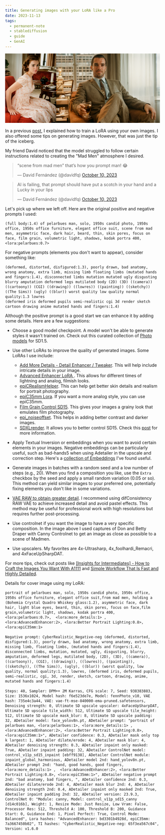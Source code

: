 ```yaml
---
title: Generating images with your LoRA like a Pro
date: 2023-11-13
tags:
  - permanent-note
  - stablediffusion
  - guide
  - GenAI
---
```

![Generated using SD15](notes/attachments/madmen-inspired.png)

In a previous [post](notes/Training%20a%20LoRa%20of%20your%20face%20with%20Stable%20Diffusion%201.5.md), I explained how to train a LoRA using your own images. I also offered some tips on generating images. However, that was just the tip of the iceberg. 

My friend David noticed that the model struggled to follow certain instructions related to creating the "Mad Men" atmosphere I desired.

<blockquote class="twitter-tweet"><p lang="en" dir="ltr">“scene from mad men” that’s how you prompt man! 😂</p>&mdash; David Fernández (@davidfq) <a href="https://twitter.com/davidfq/status/1711684407688384928?ref_src=twsrc%5Etfw">October 10, 2023</a></blockquote> <script async src="https://platform.twitter.com/widgets.js" charset="utf-8"></script>

<blockquote class="twitter-tweet"><p lang="en" dir="ltr">AI is failing, that prompt should have put a scotch in your hand and a Lucky in your lips</p>&mdash; David Fernández (@davidfq) <a href="https://twitter.com/davidfq/status/1711684949244297488?ref_src=twsrc%5Etfw">October 10, 2023</a></blockquote> <script async src="https://platform.twitter.com/widgets.js" charset="utf-8"></script>

Let's pick up where we left off. Here are the original positive and negative prompts I used:

```
(full body:1.4) of pelarbues man, solo, 1950s candid photo, 1950s office, 1950s office furniture, elegant office suit, scene from mad men, asymmetric face, dark hair, beard, thin, skin pores, focus on face, film grain, volumetric light, shadows, kodak portra 400, <lora:pelarbues:0.7>
```

For negative prompts (elements you don't want to appear), consider something like:

```
(deformed, distorted, disfigured:1.3), poorly drawn, bad anatomy, wrong anatomy, extra limb, missing limb floating limbs (mutated hands and fingers:1.4), disconnected limbs mutation mutated ugly disgusting blurry amputation deformed legs mutilated body (2D) (3D) ((camera)) ((cartoony)) (CGI) ((drawing)) ((lowres)) ((painting)) ((sketchy)) ((The Sims)) (ugly) ((blur)) worst quality low quality normal quality:1.3 lowres
(deformed iris deformed pupils semi-realistic cgi 3d render sketch cartoon drawing anime mutated hands and fingers:1.4)
```

Although the positive prompt is a good start we can enhance it by adding some details. Here are a few suggestions:

- Choose a good model checkpoint. A model won't be able to generate styles it wasn’t trained on. Check out this curated collection of [Photo models](https://civitai.com/collections/101102) for SD1.5.
- Use other LoRAs to improve the quality of generated images. Some LoRAs I use include:
	- [Add More Details - Detail Enhancer / Tweaker](https://civitai.com/models/82098/add-more-details-detail-enhancer-tweaker-lora). This will help include intricate details in your image.
	- [Advanced Enhancer LoRA ](https://civitai.com/models/106717/advanced-enhancer-lora). This allows for different times of lightning and analog, filmish looks.
	-  [epiCRealismHelper](https://civitai.com/models/110334/epicrealismhelper). This can help get better skin details and realism for portrait photography.
	- [epiC35mm Lora](https://civitai.com/models/184260/epic35mm-lora). If you want a more analog style, you can use epiC35mm.
	- [Film Grain Control SD15](https://civitai.com/models/155526/film-grain-control-sd15). This gives your images a grainy look that emulates film photography.
	- [epi\_noiseoffset](https://civitai.com/models/13941/epinoiseoffset). This helps in adding better contrast and darker images.
	- [SDXLrender](https://civitai.com/models/171159/sdxlrender). It allows you to better control SD15. Check this [post](https://civitai.com/articles/2751/how-to-make-sd15-more-easily-controllable) for more information.

- Apply Textual Inversion or embeddings when you want to avoid certain elements in your images. Negative embeddings can be particularly useful, such as bad-hands5 when using Adetailer in the upscale and correction step. Here's a [collection of Embeddings](https://civitai.com/collections/67040) I've found useful.
- Generate images in batches with a random seed and a low number of steps (e.g., 20). When you find a composition you like, use the `Extra` checkbox by the seed and apply a small random variation (0.05 or so). This method can yield similar images to your preferred one, potentially fixing elements you don't like in some variations.
- [VAE RAW to obtain greater detail](https://civitai.com/articles/462). I recommend using difConsistency RAW VAE to achieve increased detail and avoid pastel effects. This method may be useful for professional work with high resolutions but requires further post-processing.
- Use controlnet if you want the image to have a very specific composition. In the image above I used captures of Don and Betty Draper with Canny Controlnet to get an image as close as possible to a scene of Madmen. 
- Use upscalers. My favorites are 4x-Ultrasharp, 4x_foolhardi_Remacri, and 4xFaceUpSharpDAT.

For more tips, check out posts like [[Insights for Intermediates] - How to Craft the Images You Want With A1111](literature-notes/Articles/[Insights%20for%20Intermediates]%20-%20How%20to%20Craft%20the%20Images%20You%20Want%20With%20A1111.md) and  [Simple Workflow That Is Fast and Highly Detailed](literature-notes/Articles/Simple%20Workflow%20That%20Is%20Fast%20and%20Highly%20Detailed.md).

Details for cover image using my LoRA:

```
portrait of pelarbues man, solo, 1950s candid photo, 1950s office, 1950s office furniture, elegant office suit,from mad men, holding a (Bohemia Crystal Quadro Whiskey glass:1.2), asymmetric face, dark hair, light blue eyes, beard, thin, skin pores, focus on face,film grain,volumetric light, shadows, kodak portra 400, <lora:pelarbues:0.7>,  <lora:more_details:1> ,  <lora:AdvancedEnhancer:2>, <lora:Better Portrait Lighting:0.8>, <lora:epiC35mm:1>

Negative prompt: CyberRealistic_Negative-neg (deformed, distorted, disfigured:1.3), poorly drawn, bad anatomy, wrong anatomy, extra limb, missing limb, floating limbs, (mutated hands and fingers:1.4), disconnected limbs, mutation, mutated, ugly, disgusting, blurry, amputation, deformed legs, mutilated body, (2D), (3D), ((camera)), ((cartoony)), (CGI), ((drawing)), ((lowres)), ((painting)), ((sketchy)), ((The Sims)), (ugly), ((blur)) (worst quality, low quality, normal quality:1.3), lowres, (deformed iris, deformed pupils, semi-realistic, cgi, 3d, render, sketch, cartoon, drawing, anime, mutated hands and fingers:1.4)

Steps: 40, Sampler: DPM++ 2M Karras, CFG scale: 7, Seed: 938383883, Size: 1536x1024, Model hash: f6e523de7e, Model: fennPhoto_v10, VAE hash: 735e4c3a44, VAE: vae-ft-mse-840000-ema-pruned.safetensors, Denoising strength: 0, Ultimate SD upscale upscaler: 4xFaceUpSharpDAT, Ultimate SD upscale tile_width: 512, Ultimate SD upscale tile_height: 512, Ultimate SD upscale mask_blur: 8, Ultimate SD upscale padding: 32, ADetailer model: face_yolov8n.pt, ADetailer prompt: "portrait of pelarbues man, <lora:pelarbues:1>, <lora:more_details:1> ,  <lora:AdvancedEnhancer:2>, <lora:Better Portrait Lighting:0.8>, <lora:epiC35mm:1>", ADetailer confidence: 0.3, ADetailer mask only top k largest: 1, ADetailer dilate/erode: 4, ADetailer mask blur: 4, ADetailer denoising strength: 0.3, ADetailer inpaint only masked: True, ADetailer inpaint padding: 32, ADetailer ControlNet model: control_v11p_sd15_inpaint [ebff9138], ADetailer ControlNet module: inpaint_global_harmonious, ADetailer model 2nd: hand_yolov8n.pt, ADetailer prompt 2nd: "hand, good hands, good fingers, <lora:more_details:1> ,  <lora:AdvancedEnhancer:2>, <lora:Better Portrait Lighting:0.8>, <lora:epiC35mm:1>", ADetailer negative prompt 2nd: "bad anatomy, bad fingers, ", ADetailer confidence 2nd: 0.3, ADetailer dilate/erode 2nd: 4, ADetailer mask blur 2nd: 4, ADetailer denoising strength 2nd: 0.4, ADetailer inpaint only masked 2nd: True, ADetailer inpaint padding 2nd: 32, ADetailer version: 23.9.3, ControlNet 0: "Module: canny, Model: control_v11p_sd15_canny [d14c016b], Weight: 1, Resize Mode: Just Resize, Low Vram: False, Processor Res: 512, Threshold A: 100, Threshold B: 200, Guidance Start: 0, Guidance End: 1, Pixel Perfect: True, Control Mode: Balanced", Lora hashes: "AdvancedEnhancer: bd3301b4928d, epiC35mm: 7a3667450b02", TI hashes: "CyberRealistic_Negative-neg: 65f3ea567c04", Version: v1.6.0

```